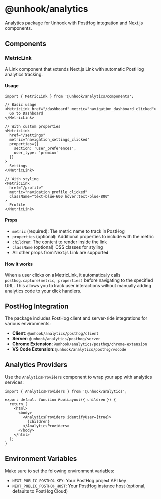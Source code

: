 # @unhook/analytics

Analytics package for Unhook with PostHog integration and Next.js components.

## Components

### MetricLink

A Link component that extends Next.js Link with automatic PostHog analytics tracking.

#### Usage

```tsx
import { MetricLink } from '@unhook/analytics/components';

// Basic usage
<MetricLink href="/dashboard" metric="navigation_dashboard_clicked">
  Go to Dashboard
</MetricLink>

// With custom properties
<MetricLink
  href="/settings"
  metric="navigation_settings_clicked"
  properties={{
    section: 'user_preferences',
    user_type: 'premium'
  }}
>
  Settings
</MetricLink>

// With styling
<MetricLink
  href="/profile"
  metric="navigation_profile_clicked"
  className="text-blue-600 hover:text-blue-800"
>
  Profile
</MetricLink>
```

#### Props

- `metric` (required): The metric name to track in PostHog
- `properties` (optional): Additional properties to include with the metric
- `children`: The content to render inside the link
- `className` (optional): CSS classes for styling
- All other props from Next.js Link are supported

#### How it works

When a user clicks on a MetricLink, it automatically calls `posthog.capture(metric, properties)` before navigating to the specified URL. This allows you to track user interactions without manually adding analytics code to your click handlers.

## PostHog Integration

The package includes PostHog client and server-side integrations for various environments:

- **Client**: `@unhook/analytics/posthog/client`
- **Server**: `@unhook/analytics/posthog/server`
- **Chrome Extension**: `@unhook/analytics/posthog/chrome-extension`
- **VS Code Extension**: `@unhook/analytics/posthog/vscode`

## Analytics Providers

Use the `AnalyticsProviders` component to wrap your app with analytics services:

```tsx
import { AnalyticsProviders } from '@unhook/analytics';

export default function RootLayout({ children }) {
  return (
    <html>
      <body>
        <AnalyticsProviders identifyUser={true}>
          {children}
        </AnalyticsProviders>
      </body>
    </html>
  );
}
```

## Environment Variables

Make sure to set the following environment variables:

- `NEXT_PUBLIC_POSTHOG_KEY`: Your PostHog project API key
- `NEXT_PUBLIC_POSTHOG_HOST`: Your PostHog instance host (optional, defaults to PostHog Cloud)
